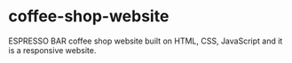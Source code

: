 # coffee-shop-website
ESPRESSO BAR coffee shop website built on HTML, CSS, JavaScript and it is a responsive website.
